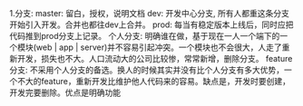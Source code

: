 1.分支:
  master: 留白，授权，说明文档
  dev: 开发中心分支, 所有人都重这条分支开始引入开发。合并也都往dev上合并。
  prod: 每当有稳定版本上线后，同时应把代码推到prod分支上记录。
  个人分支: 明确谁在做，基于现在一人一个端下的一个模块(web | app | server)并不容易引起冲突。一个模块也不会很大，人走了重新开发，损失也不大。人口流动大的公司比较惨，常常新增，删除分支。
  feature分支: 不采用个人分支的备选。换人的时候其实并没有比个人分支有多大优势，一个不大的feature，重新开发比维护他人代码来的容易。缺点是，开发时要创建，开发完要删除。优点是明确功能